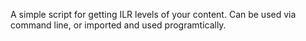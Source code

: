 A simple script for getting ILR levels of your content.
Can be used via command line, or imported and used programtically.
